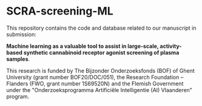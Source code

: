 # SCRA-screening-ML

This repository contains the code and database related to our manuscript in submission:

**Machine learning as a valuable tool to assist in large-scale, activity-based synthetic cannabinoid receptor agonist screening of plasma samples**. 

This research is funded by The Bijzonder Onderzoeksfonds (BOF) of Ghent University (grant number BOF20/DOC/051), the Research Foundation – Flanders (FWO, grant number 1S69520N) and the Flemish Government under the "Onderzoeksprogramma Artificiële Intelligentie (AI) Vlaanderen" program.
